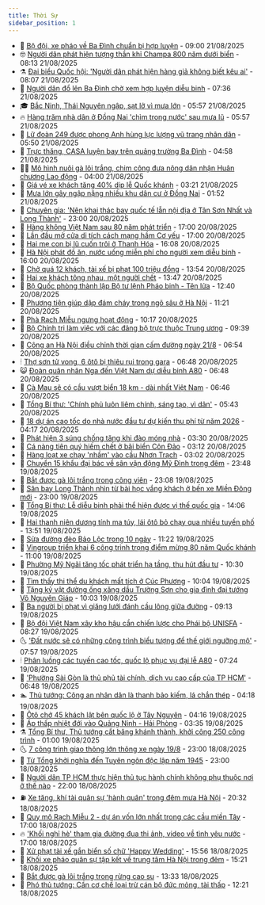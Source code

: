```yaml
---
title: Thời Sự
sidebar_position: 1
---
```


<!-- vnexpress-thoi-su:START -->
- 🦒 [Bộ đội, xe pháo về Ba Đình chuẩn bị hợp luyện](https://vnexpress.net/bo-doi-xe-phao-ve-ba-dinh-chuan-bi-hop-luyen-4929786.html) - 09:00 21/08/2025
- 🤓 [Người dân phát hiện tượng thần khỉ Champa 800 năm dưới biển](https://vnexpress.net/nguoi-dan-phat-hien-tuong-than-khi-champa-800-nam-duoi-bien-4929795.html) - 08:13 21/08/2025
- ⚗️ [Đại biểu Quốc hội: &#39;Người dân phát hiện hàng giả không biết kêu ai&#39;](https://vnexpress.net/dai-bieu-quoc-hoi-nguoi-dan-phat-hien-hang-gia-khong-biet-keu-ai-4929731.html) - 08:07 21/08/2025
- 🌊 [Người dân đổ lên Ba Đình chờ xem hợp luyện diễu binh](https://vnexpress.net/nguoi-dan-do-len-ba-dinh-cho-xem-hop-luyen-dieu-binh-4929774.html) - 07:36 21/08/2025
- 🎓 [Bắc Ninh, Thái Nguyên ngập, sạt lở vì mưa lớn](https://vnexpress.net/bac-ninh-thai-nguyen-ngap-sat-lo-vi-mua-lon-4929696.html) - 05:57 21/08/2025
- 🔥 [Hàng trăm nhà dân ở Đồng Nai &#39;chìm trong nước&#39; sau mưa lũ](https://vnexpress.net/hang-tram-nha-dan-o-dong-nai-chim-trong-nuoc-sau-mua-lu-4929750.html) - 05:57 21/08/2025
- 🦏 [Lữ đoàn 249 được phong Anh hùng lực lượng vũ trang nhân dân](https://vnexpress.net/lu-doan-249-duoc-phong-anh-hung-luc-luong-vu-trang-nhan-dan-4929745.html) - 05:50 21/08/2025
- 👺 [Trực thăng, CASA luyện bay trên quảng trường Ba Đình](https://vnexpress.net/truc-thang-casa-luyen-bay-tren-quang-truong-ba-dinh-4929640.html) - 04:58 21/08/2025
- 🧑‍🏫 [Mô hình nuôi gà lôi trắng, chim công đưa nông dân nhận Huân chương Lao động](https://vnexpress.net/mo-hinh-nuoi-ga-loi-trang-chim-cong-dua-nong-dan-nhan-huan-chuong-lao-dong-4929354.html) - 04:00 21/08/2025
- 🚦 [Giá vé xe khách tăng 40% dịp lễ Quốc khánh](https://vnexpress.net/gia-ve-xe-khach-tang-40-dip-le-quoc-khanh-4929634.html) - 03:21 21/08/2025
- 🎉 [Mưa lớn gây ngập nặng nhiều khu dân cư ở Đồng Nai](https://vnexpress.net/mua-lon-gay-ngap-nang-nhieu-khu-dan-cu-o-dong-nai-4929596.html) - 01:52 21/08/2025
- 🦒 [Chuyên gia: &#39;Nên khai thác bay quốc tế lẫn nội địa ở Tân Sơn Nhất và Long Thành&#39;](https://vnexpress.net/chuyen-gia-nen-khai-thac-bay-quoc-te-lan-noi-dia-o-tan-son-nhat-va-long-thanh-4929472.html) - 23:00 20/08/2025
- 🤗 [Hàng không Việt Nam sau 80 năm phát triển](https://vnexpress.net/hang-khong-viet-nam-sau-80-nam-phat-trien-4929494.html) - 17:00 20/08/2025
- 💼 [Lần đầu mở cửa di tích cách mạng hầm Cơ yếu](https://vnexpress.net/lan-dau-mo-cua-di-tich-cach-mang-ham-co-yeu-4929455.html) - 17:00 20/08/2025
- 🤩 [Hai mẹ con bị lũ cuốn trôi ở Thanh Hóa](https://vnexpress.net/hai-me-con-bi-lu-cuon-troi-o-thanh-hoa-4929530.html) - 16:08 20/08/2025
- 🤡 [Hà Nội phát đồ ăn, nước uống miễn phí cho người xem diễu binh](https://vnexpress.net/ha-noi-phat-do-an-nuoc-uong-mien-phi-cho-nguoi-xem-dieu-binh-4929522.html) - 16:00 20/08/2025
- 💯 [Chở quá 12 khách, tài xế bị phạt 100 triệu đồng](https://vnexpress.net/cho-qua-12-khach-tai-xe-bi-phat-100-trieu-dong-4929504.html) - 13:54 20/08/2025
- 👺 [Hai xe khách tông nhau, một người chết](https://vnexpress.net/hai-xe-khach-tong-nhau-mot-nguoi-chet-4929492.html) - 13:47 20/08/2025
- 🌮 [Bộ Quốc phòng thành lập Bộ tư lệnh Pháo binh - Tên lửa](https://vnexpress.net/bo-quoc-phong-thanh-lap-bo-tu-lenh-phao-binh-ten-lua-4929499.html) - 12:40 20/08/2025
- 🥸 [Phương tiện giúp dập đám cháy trong ngõ sâu ở Hà Nội](https://vnexpress.net/phuong-tien-giup-dap-dam-chay-trong-ngo-sau-o-ha-noi-4929432.html) - 11:21 20/08/2025
- 🐻 [Phà Rạch Miễu ngưng hoạt động](https://vnexpress.net/pha-rach-mieu-ngung-hoat-dong-4929459.html) - 10:17 20/08/2025
- 👀 [Bộ Chính trị làm việc với các đảng bộ trực thuộc Trung ương](https://vnexpress.net/bo-chinh-tri-lam-viec-voi-cac-dang-bo-truc-thuoc-trung-uong-4929430.html) - 09:39 20/08/2025
- 🤔 [Công an Hà Nội điều chỉnh thời gian cấm đường ngày 21/8](https://vnexpress.net/cong-an-ha-noi-dieu-chinh-thoi-gian-cam-duong-ngay-21-8-4929281.html) - 06:54 20/08/2025
- 🕯 [Thợ sơn tử vong, 6 ôtô bị thiêu rụi trong gara](https://vnexpress.net/tho-son-tu-vong-6-oto-bi-thieu-rui-trong-gara-4929280.html) - 06:48 20/08/2025
- 😺 [Đoàn quân nhân Nga đến Việt Nam dự diễu binh A80](https://vnexpress.net/doan-quan-nhan-nga-den-viet-nam-du-dieu-binh-a80-4929185.html) - 06:48 20/08/2025
- 🦆 [Cà Mau sẽ có cầu vượt biển 18 km - dài nhất Việt Nam](https://vnexpress.net/ca-mau-se-co-cau-vuot-bien-18-km-dai-nhat-viet-nam-4929236.html) - 06:46 20/08/2025
- 🧰 [Tổng Bí thư: &#39;Chính phủ luôn liêm chính, sáng tạo, vì dân&#39;](https://vnexpress.net/tong-bi-thu-chinh-phu-luon-liem-chinh-sang-tao-vi-dan-4929199.html) - 05:43 20/08/2025
- 🦍 [18 dự án cao tốc do nhà nước đầu tư dự kiến thu phí từ năm 2026](https://vnexpress.net/18-du-an-cao-toc-do-nha-nuoc-dau-tu-du-kien-thu-phi-tu-nam-2026-4929212.html) - 04:17 20/08/2025
- 🧰 [Phát hiện 3 súng chống tăng khi đào móng nhà](https://vnexpress.net/phat-hien-3-sung-chong-tang-khi-dao-mong-nha-4929180.html) - 03:30 20/08/2025
- 💃 [Cá nàng tiên quý hiếm chết ở bãi biển Côn Đảo](https://vnexpress.net/ca-nang-tien-quy-hiem-chet-o-bai-bien-con-dao-4929153.html) - 03:12 20/08/2025
- 🧰 [Hàng loạt xe chạy &#39;nhầm&#39; vào cầu Nhơn Trạch](https://vnexpress.net/hang-loat-xe-chay-nham-vao-cau-nhon-trach-4929143.html) - 03:02 20/08/2025
- 🚀 [Chuyển 15 khẩu đại bác về sân vận động Mỹ Đình trong đêm](https://vnexpress.net/chuyen-15-khau-dai-bac-ve-san-van-dong-my-dinh-trong-dem-4928929.html) - 23:48 19/08/2025
- 🎊 [Bắt được gà lôi trắng trong công viên](https://vnexpress.net/bat-duoc-ga-loi-trang-trong-cong-vien-4929057.html) - 23:08 19/08/2025
- 🤭 [Sân bay Long Thành nhìn từ bài học vắng khách ở bến xe Miền Đông mới](https://vnexpress.net/san-bay-long-thanh-nhin-tu-bai-hoc-vang-khach-o-ben-xe-mien-dong-moi-4927448.html) - 23:00 19/08/2025
- 🤗 [Tổng Bí thư: Lễ diễu binh phải thể hiện được vị thế quốc gia](https://vnexpress.net/tong-bi-thu-le-dieu-binh-phai-the-hien-duoc-vi-the-quoc-gia-4929011.html) - 14:06 19/08/2025
- 🌈 [Hai thanh niên dương tính ma túy, lái ôtô bỏ chạy qua nhiều tuyến phố](https://vnexpress.net/hai-thanh-nien-duong-tinh-ma-tuy-lai-oto-bo-chay-qua-nhieu-tuyen-pho-4929010.html) - 13:51 19/08/2025
- 🦣 [Sửa đường đèo Bảo Lộc trong 10 ngày](https://vnexpress.net/deo-bao-loc-4928987.html) - 11:22 19/08/2025
- 🎡 [Vingroup triển khai 6 công trình trọng điểm mừng 80 năm Quốc khánh](https://vnexpress.net/vingroup-trien-khai-6-cong-trinh-trong-diem-mung-80-nam-quoc-khanh-4928978.html) - 11:00 19/08/2025
- 🦏 [Phường Mỹ Ngãi tăng tốc phát triển hạ tầng, thu hút đầu tư](https://vnexpress.net/phuong-my-ngai-tang-toc-phat-trien-ha-tang-thu-hut-dau-tu-4928558.html) - 10:30 19/08/2025
- 🎊 [Tìm thấy thi thể du khách mất tích ở Cúc Phương](https://vnexpress.net/tim-thay-thi-the-du-khach-mat-tich-o-cuc-phuong-4928948.html) - 10:04 19/08/2025
- 🫶 [Tặng kỷ vật đường ống xăng dầu Trường Sơn cho gia đình đại tướng Võ Nguyên Giáp](https://vnexpress.net/tang-ky-vat-duong-ong-xang-dau-truong-son-cho-gia-dinh-dai-tuong-vo-nguyen-giap-4928880.html) - 10:03 19/08/2025
- 🤔 [Ba người bị phạt vì giăng lưới đánh cầu lông giữa đường](https://vnexpress.net/ba-nguoi-bi-phat-vi-giang-luoi-danh-cau-long-giua-duong-4928910.html) - 09:13 19/08/2025
- 🤠 [Bộ đội Việt Nam xây kho hậu cần chiến lược cho Phái bộ UNISFA](https://vnexpress.net/bo-doi-viet-nam-xay-kho-hau-can-chien-luoc-cho-phai-bo-unisfa-4928746.html) - 08:27 19/08/2025
- 🌜 [&#39;Đất nước sẽ có những công trình biểu tượng để thế giới ngưỡng mộ&#39;](https://vnexpress.net/dat-nuoc-se-co-nhung-cong-trinh-bieu-tuong-de-the-gioi-nguong-mo-4928785.html) - 07:57 19/08/2025
- 🕯 [Phân luồng các tuyến cao tốc, quốc lộ phục vụ đại lễ A80](https://vnexpress.net/phan-luong-cac-tuyen-cao-toc-quoc-lo-phuc-vu-dai-le-a80-4928766.html) - 07:24 19/08/2025
- 🤔 [&#39;Phường Sài Gòn là thủ phủ tài chính, dịch vụ cao cấp của TP HCM&#39;](https://vnexpress.net/phuong-sai-gon-la-thu-phu-tai-chinh-dich-vu-cao-cap-cua-tp-hcm-4928780.html) - 06:48 19/08/2025
- 🏊 [Thủ tướng: Công an nhân dân là thanh bảo kiếm, lá chắn thép](https://vnexpress.net/thu-tuong-cong-an-nhan-dan-la-thanh-bao-kiem-la-chan-thep-4928672.html) - 04:18 19/08/2025
- 🌮 [Ôtô chở 45 khách lật bên quốc lộ ở Tây Nguyên](https://vnexpress.net/oto-cho-45-khach-lat-ben-quoc-lo-o-tay-nguyen-4928700.html) - 04:16 19/08/2025
- 🫣 [Áp thấp nhiệt đới vào Quảng Ninh - Hải Phòng](https://vnexpress.net/ap-thap-nhiet-doi-vao-quang-ninh-hai-phong-4928609.html) - 03:35 19/08/2025
- ⚗️ [Tổng Bí thư, Thủ tướng cắt băng khánh thành, khởi công 250 công trình](https://vnexpress.net/tong-bi-thu-thu-tuong-cat-bang-khanh-thanh-khoi-cong-250-cong-trinh-4928547-tong-thuat.html) - 01:00 19/08/2025
- 🌜 [7 công trình giao thông lớn thông xe ngày 19/8](https://vnexpress.net/7-cong-trinh-giao-thong-lon-thong-xe-ngay-19-8-4928517.html) - 23:00 18/08/2025
- 🌁 [Từ Tổng khởi nghĩa đến Tuyên ngôn độc lập năm 1945](https://vnexpress.net/tu-tong-khoi-nghia-den-tuyen-ngon-doc-lap-nam-1945-4923463.html) - 23:00 18/08/2025
- 🐲 [Người dân TP HCM thực hiện thủ tục hành chính không phụ thuộc nơi ở thế nào](https://vnexpress.net/nguoi-dan-tp-hcm-thuc-hien-thu-tuc-hanh-chinh-khong-phu-thuoc-noi-o-the-nao-4927967.html) - 22:00 18/08/2025
- ⛽️ [Xe tăng, khí tài quân sự &#39;hành quân&#39; trong đêm mưa Hà Nội](https://vnexpress.net/xe-tang-khi-tai-quan-su-hanh-quan-trong-dem-mua-ha-noi-4928488.html) - 20:32 18/08/2025
- 🗽 [Quy mô Rạch Miễu 2 - dự án vốn lớn nhất trong các cầu miền Tây](https://vnexpress.net/quy-mo-rach-mieu-2-du-an-von-lon-nhat-trong-cac-cau-mien-tay-4928376.html) - 17:00 18/08/2025
- 🔥 [&#39;Khối nghỉ hè&#39; tham gia đường đua thi ảnh, video về tình yêu nước](https://vnexpress.net/khoi-nghi-he-tham-gia-duong-dua-thi-anh-video-ve-tinh-yeu-nuoc-4928487.html) - 17:00 18/08/2025
- 💯 [Xử phạt tài xế gắn biển số chữ &#39;Happy Wedding&#39;](https://vnexpress.net/xu-phat-tai-xe-gan-bien-so-chu-happy-wedding-4928529.html) - 15:56 18/08/2025
- 🦆 [Khối xe pháo quân sự tập kết về trung tâm Hà Nội trong đêm](https://vnexpress.net/khoi-xe-phao-quan-su-tap-ket-ve-trung-tam-ha-noi-trong-dem-4928531.html) - 15:21 18/08/2025
- 🫣 [Bắt được gà lôi trắng trong rừng cao su](https://vnexpress.net/bat-duoc-ga-loi-trang-trong-rung-cao-su-4928516.html) - 13:33 18/08/2025
- 🤡 [Phó thủ tướng: Cần cơ chế loại trừ cán bộ đức mỏng, tài thấp](https://vnexpress.net/pho-thu-tuong-can-co-che-loai-tru-can-bo-duc-mong-tai-thap-4928503.html) - 12:21 18/08/2025<!-- vnexpress-thoi-su:END -->